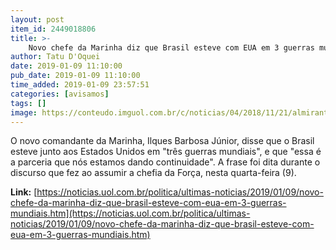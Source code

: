 ```yaml
---
layout: post
item_id: 2449018806
title: >-
    Novo chefe da Marinha diz que Brasil esteve com EUA em 3 guerras mundiais
author: Tatu D'Oquei
date: 2019-01-09 11:10:00
pub_date: 2019-01-09 11:10:00
time_added: 2019-01-09 23:57:51
categories: [avisamos]
tags: []
image: https://conteudo.imguol.com.br/c/noticias/04/2018/11/21/almirante-de-esquadra-ilques-barbosa-junior-1542832732486_300x200.jpg
---
```


O novo comandante da Marinha, Ilques Barbosa Júnior, disse que o Brasil esteve junto aos Estados Unidos em "três guerras mundiais", e que "essa é a parceria que nós estamos dando continuidade". A frase foi dita durante o discurso que fez ao assumir a chefia da Força, nesta quarta-feira (9).

**Link:** [https://noticias.uol.com.br/politica/ultimas-noticias/2019/01/09/novo-chefe-da-marinha-diz-que-brasil-esteve-com-eua-em-3-guerras-mundiais.htm](https://noticias.uol.com.br/politica/ultimas-noticias/2019/01/09/novo-chefe-da-marinha-diz-que-brasil-esteve-com-eua-em-3-guerras-mundiais.htm)

